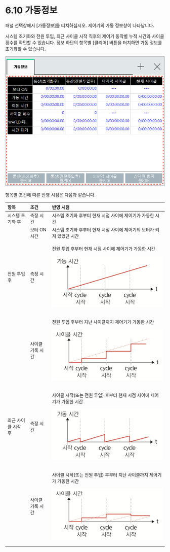 # 6.10 가동정보

패널 선택창에서 \[가동정보\]를 터치하십시오. 제어기의 가동 정보창이 나타납니다.

시스템 초기화와 전원 투입, 최근 사이클 시작 직후의 제어기 동작별 누적 시간과 사이클 횟수를 확인할 수 있습니다. 정보 하단의 항목별 \[클리어\] 버튼을 터치하면 가동 정보를 초기화할 수 있습니다.

![&#xADF8;&#xB9BC; 42 &#xAC00;&#xB3D9; &#xC815;&#xBCF4;](../.gitbook/assets/image%20%28169%29.png)

항목별 조건에 따른 반영 시점은 다음과 같습니다.



<table>
  <thead>
    <tr>
      <th style="text-align:left">&#xD56D;&#xBAA9;</th>
      <th style="text-align:left">&#xC870;&#xAC74;</th>
      <th style="text-align:left">&#xBC18;&#xC601; &#xC2DC;&#xC810;</th>
    </tr>
  </thead>
  <tbody>
    <tr>
      <td style="text-align:left">&#xC2DC;&#xC2A4;&#xD15C; &#xCD08;&#xAE30;&#xD654; &#xD6C4;</td>
      <td style="text-align:left">&#xCE21;&#xC815; &#xC2DC;&#xAC04;</td>
      <td style="text-align:left">&#xC2DC;&#xC2A4;&#xD15C; &#xCD08;&#xAE30;&#xD654; &#xD6C4;&#xBD80;&#xD130;
        &#xD604;&#xC7AC; &#xC2DC;&#xC810; &#xC0AC;&#xC774;&#xC5D0; &#xC81C;&#xC5B4;&#xAE30;&#xAC00;
        &#xAC00;&#xB3D9;&#xD55C; &#xC2DC;&#xAC04;</td>
    </tr>
    <tr>
      <td style="text-align:left"></td>
      <td style="text-align:left">&#xBAA8;&#xD130; ON &#xC2DC;&#xAC04;</td>
      <td style="text-align:left">&#xC2DC;&#xC2A4;&#xD15C; &#xCD08;&#xAE30;&#xD654; &#xD6C4;&#xBD80;&#xD130;
        &#xD604;&#xC7AC; &#xC2DC;&#xC810; &#xC0AC;&#xC774;&#xC5D0; &#xC81C;&#xC5B4;&#xAE30;&#xC758;
        &#xBAA8;&#xD130;&#xAC00; &#xCF1C;&#xC838; &#xC788;&#xC5C8;&#xB358; &#xC2DC;&#xAC04;</td>
    </tr>
    <tr>
      <td style="text-align:left">&#xC804;&#xC6D0; &#xD22C;&#xC785; &#xD6C4;</td>
      <td style="text-align:left">&#xCE21;&#xC815; &#xC2DC;&#xAC04;</td>
      <td style="text-align:left">
        <p>&#xC804;&#xC6D0; &#xD22C;&#xC785; &#xD6C4;&#xBD80;&#xD130; &#xD604;&#xC7AC;
          &#xC2DC;&#xC810; &#xC0AC;&#xC774;&#xC5D0; &#xC81C;&#xC5B4;&#xAE30;&#xAC00;
          &#xAC00;&#xB3D9;&#xD55C; &#xC2DC;&#xAC04;</p>
        <p>
          <img src="../.gitbook/assets/op-time1.png" alt/>
        </p>
      </td>
    </tr>
    <tr>
      <td style="text-align:left"></td>
      <td style="text-align:left">&#xC0AC;&#xC774;&#xD074; &#xAE30;&#xB85D; &#xC2DC;&#xAC04;</td>
      <td style="text-align:left">
        <p>&#xC804;&#xC6D0; &#xD22C;&#xC785; &#xD6C4;&#xBD80;&#xD130; &#xC9C0;&#xB09C;
          &#xC0AC;&#xC774;&#xD074;&#xAE4C;&#xC9C0; &#xC81C;&#xC5B4;&#xAE30;&#xAC00;
          &#xAC00;&#xB3D9;&#xD55C; &#xC2DC;&#xAC04;</p>
        <p>
          <img src="../.gitbook/assets/op-time2.png" alt/>
        </p>
      </td>
    </tr>
    <tr>
      <td style="text-align:left">&#xCD5C;&#xADFC; &#xC0AC;&#xC774;&#xD074; &#xC2DC;&#xC791; &#xD6C4;</td>
      <td
      style="text-align:left">&#xCE21;&#xC815; &#xC2DC;&#xAC04;</td>
        <td style="text-align:left">
          <p>&#xC0AC;&#xC774;&#xD074; &#xC2DC;&#xC791;(&#xB610;&#xB294; &#xC804;&#xC6D0;
            &#xD22C;&#xC785;) &#xD6C4;&#xBD80;&#xD130; &#xD604;&#xC7AC; &#xC2DC;&#xC810;
            &#xC0AC;&#xC774;&#xC5D0; &#xC81C;&#xC5B4;&#xAE30;&#xAC00; &#xAC00;&#xB3D9;&#xD55C;
            &#xC2DC;&#xAC04;</p>
          <p>
            <img src="../.gitbook/assets/op-time3.png" alt/>
          </p>
        </td>
    </tr>
    <tr>
      <td style="text-align:left"></td>
      <td style="text-align:left">&#xC0AC;&#xC774;&#xD074; &#xAE30;&#xB85D; &#xC2DC;&#xAC04;</td>
      <td style="text-align:left">
        <p>&#xC0AC;&#xC774;&#xD074; &#xC2DC;&#xC791;(&#xB610;&#xB294; &#xC804;&#xC6D0;
          &#xD22C;&#xC785;) &#xD6C4;&#xBD80;&#xD130; &#xC9C0;&#xB09C; &#xC0AC;&#xC774;&#xD074;&#xAE4C;&#xC9C0;
          &#xC81C;&#xC5B4;&#xAE30;&#xAC00; &#xAC00;&#xB3D9;&#xD55C; &#xC2DC;&#xAC04;</p>
        <p>
          <img src="../.gitbook/assets/op-time4.png" alt/>
        </p>
      </td>
    </tr>
  </tbody>
</table>

